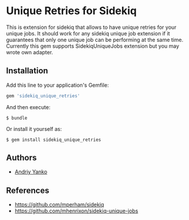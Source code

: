 # Unique Retries for Sidekiq

This is extension for sidekiq that allows to have unique retries for your unique jobs.
It should work for any sidekiq unique job extension if it guarantees that only one unique job can be performing at the same time.
Currently this gem supports SidekiqUniqueJobs extension but you may wrote own adapter.

## Installation

Add this line to your application's Gemfile:

```ruby
gem 'sidekiq_unique_retries'
```

And then execute:

    $ bundle

Or install it yourself as:

    $ gem install sidekiq_unique_retries

## Authors

* [Andriy Yanko](http://ayanko.github.io)

## References

* https://github.com/mperham/sidekiq
* https://github.com/mhenrixon/sidekiq-unique-jobs
